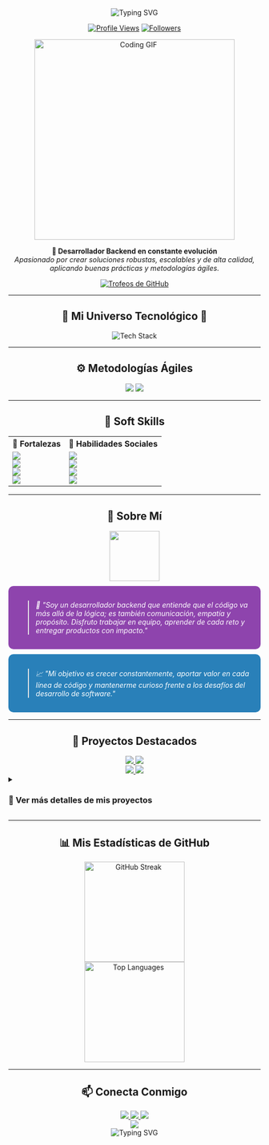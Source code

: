 <div align="center">
  <img src="https://readme-typing-svg.herokuapp.com?font=Fira+Code&weight=700&size=40&pause=1000&color=8E44AD&center=true&vCenter=true&random=false&width=600&height=100&lines=%C2%A1Hola!+%F0%9F%91%8B;Soy+Daniel+Rodr%C3%ADguez;Desarrollador+Backend;Creador+de+Soluciones" alt="Typing SVG" />
  
  <a href="https://github.com/Danro19"><img src="https://komarev.com/ghpvc/?username=Danro19&style=for-the-badge&color=blueviolet" alt="Profile Views"></a>
  <a href="https://github.com/Danro19?tab=followers"><img src="https://img.shields.io/github/followers/Danro19?style=for-the-badge&color=blueviolet" alt="Followers"></a>
</div>

<div align="center">
  <img src="https://media.giphy.com/media/v1.Y2lkPTc5MGI3NjExNzZiMzIxZmE1ZDM4ZDM0ZWJjNzQ3MzFkZDFkMzM5OTRkZDI5YzFmYiZlcD12MV9pbnRlcm5hbF9naWZzX2dpZklkJmN0PWc/qgQUggAC3Pfv687qPC/giphy.gif" width="400px" alt="Coding GIF">
</div>

<p align="center">
  <strong>🚀 Desarrollador Backend en constante evolución</strong><br>
  <em>Apasionado por crear soluciones robustas, escalables y de alta calidad, aplicando buenas prácticas y metodologías ágiles.</em>
</p>

<div align="center">
  <a href="https://github.com/ryo-ma/github-profile-trophy">
    <img src="https://github-profile-trophy.vercel.app/?username=Danro19&theme=discord&no-frame=true&row=1&column=7&margin-w=15" alt="Trofeos de GitHub" />
  </a>
</div>

---

<h2 align="center">👾 Mi Universo Tecnológico 👾</h2>

<div align="center">
  <img src="https://skillicons.dev/icons?i=python,javascript,mysql,java,html,css,tailwind,git,github,vscode" alt="Tech Stack" />
</div>



---

<h2 align="center">⚙️ Metodologías Ágiles</h2>

<p align="center">
  <img src="https://img.shields.io/badge/Scrum-2C2C2C?style=for-the-badge&logoColor=white&color=6DB33F"/>
  <img src="https://img.shields.io/badge/Kanban-2C2C2C?style=for-the-badge&logoColor=white&color=2584FF"/>
</p>

---

<h2 align="center">🌟 Soft Skills</h2>

<div align="center">
  <table>
    <tr>
      <th>💪 Fortalezas</th>
      <th>💬 Habilidades Sociales</th>
    </tr>
    <tr>
      <td>
        <img src="https://img.shields.io/badge/Liderazgo-8E44AD?style=for-the-badge&logoColor=white"/> <br>
        <img src="https://img.shields.io/badge/Adaptabilidad-3498DB?style=for-the-badge&logoColor=white"/> <br>
        <img src="https://img.shields.io/badge/Resiliencia-2ECC71?style=for-the-badge&logoColor=white"/> <br>
        <img src="https://img.shields.io/badge/Pensamiento_Creativo-F39C12?style=for-the-badge&logoColor=white"/>
      </td>
      <td>
        <img src="https://img.shields.io/badge/Comunicación_Asertiva-E74C3C?style=for-the-badge&logoColor=white"/> <br>
        <img src="https://img.shields.io/badge/Empatía-9B59B6?style=for-the-badge&logoColor=white"/> <br>
        <img src="https://img.shields.io/badge/Trabajo_bajo_presión-1ABC9C?style=for-the-badge&logoColor=white"/> <br>
        <img src="https://img.shields.io/badge/Colaboración-F1C40F?style=for-the-badge&logoColor=white"/>
      </td>
    </tr>
  </table>
</div>

---

<h2 align="center">🧩 Sobre Mí</h2>

<div align="center">
  <img src="https://media.giphy.com/media/v1.Y2lkPTc5MGI3NjExMzZkMzRkMzE0ZDRkMzE0ZDM0ZDM0ZDM0ZDM0ZDM0ZDM0ZDM0ZDM0ZCZlcD12MV9pbnRlcm5hbF9naWZzX2dpZklkJmN0PWc/M9gbBd9nbDrOTu1Mqx/giphy.gif" width="100">
</div>

<div style="background-color: #8e44ad; padding: 15px; border-radius: 10px; margin: 10px 0;">
  <blockquote style="color: white; font-style: italic;">
    <p>💬 <em>"Soy un desarrollador backend que entiende que el código va más allá de la lógica; es también comunicación, empatía y propósito. Disfruto trabajar en equipo, aprender de cada reto y entregar productos con impacto."</em></p>
  </blockquote>
</div>

<div style="background-color: #2980b9; padding: 15px; border-radius: 10px; margin: 10px 0;">
  <blockquote style="color: white; font-style: italic;">
    <p>📈 <em>"Mi objetivo es crecer constantemente, aportar valor en cada línea de código y mantenerme curioso frente a los desafíos del desarrollo de software."</em></p>
  </blockquote>
</div>

---

<h2 align="center">🚀 Proyectos Destacados</h2>

<div align="center">
  <a href="https://github.com/Danro19/HOTEL-CARMEN">
    <img src="https://github-readme-stats.vercel.app/api/pin/?username=Danro19&repo=HOTEL-CARMEN&theme=midnight-purple" />
  </a>
  <a href="https://github.com/Danro19/Sistema-gestion-asistencia-academica">
    <img src="https://github-readme-stats.vercel.app/api/pin/?username=Danro19&repo=Sistema-gestion-asistencia-academica&theme=midnight-purple" />
  </a>
</div>

<div align="center">
  <a href="https://github.com/Danro19/Los_Ambientalistas">
    <img src="https://github-readme-stats.vercel.app/api/pin/?username=Danro19&repo=Los_Ambientalistas&theme=midnight-purple" />
  </a>
  <a href="https://github.com/Danro19/Captura-Emociones-PlanificadordeBodas">
    <img src="https://github-readme-stats.vercel.app/api/pin/?username=Danro19&repo=Captura-Emociones-PlanificadordeBodas&theme=midnight-purple" />
  </a>
</div>

<details>
  <summary><h3>📂 Ver más detalles de mis proyectos</h3></summary>
  
  <table>
    <tr>
      <th>Proyecto</th>
      <th>Descripción</th>
      <th>Tecnologías</th>
    </tr>
    <tr>
      <td><a href="https://github.com/Danro19/HOTEL-CARMEN">HOTEL-CARMEN</a></td>
      <td>Sitio web completo para un hotel de lujo en Islas del Rosario. Diseño y backend funcional.</td>
      <td>
        <img src="https://img.shields.io/badge/HTML5-E34F26?style=flat-square&logo=html5&logoColor=white"/>
        <img src="https://img.shields.io/badge/CSS3-1572B6?style=flat-square&logo=css3&logoColor=white"/>
        <img src="https://img.shields.io/badge/JavaScript-F7DF1E?style=flat-square&logo=javascript&logoColor=black"/>
      </td>
    </tr>
    <tr>
      <td><a href="https://github.com/Danro19/Sistema-gestion-asistencia-academica">Sistema de Gestion asistencia Academica ACME.</a></td>
      <td>SISGESA es un sistema de gestión de asistencia académica desarrollado para ACME Education, una institución educativa dedicada a la formación técnica y profesional.</td>
      <td>
        <img src="https://img.shields.io/badge/Python-3776AB?style=flat-square&logo=python&logoColor=white"/>
        <img src="https://img.shields.io/badge/MySQL-4479A1?style=flat-square&logo=mysql&logoColor=white"/>
      </td>
    </tr>
    <tr>
      <td><a href="https://github.com/Danro19/Los_Ambientalistas">Los Ambientalistas</a></td>
      <td>El proyecto "los Ambientalistas" se creo con el fin de poder administrar los parques naturales, sus áreas y las especies que habitan en ellas, se pretende facilitar el seguimiento y el control de los parques naturales, su biodiversidad, personal asignado, proyectos y la gestión de los visitantes</td>
      <td>
        <img src="https://img.shields.io/badge/Python-3776AB?style=flat-square&logo=python&logoColor=white"/>
        <img src="https://img.shields.io/badge/REST_API-FF5733?style=flat-square"/>
      </td>
    </tr>
    <tr>
      <td><a href="https://github.com/Danro19/Captura-Emociones-PlanificadordeBodas">Captura Emociones / Planificador de bodas</a></td>
      <td>Landing Page para un sitio Web de planificación de bodas.</td>
      <td>
        <img src="https://img.shields.io/badge/HTML5-E34F26?style=flat-square&logo=html5&logoColor=white"/>
        <img src="https://img.shields.io/badge/CSS3-1572B6?style=flat-square&logo=css3&logoColor=white"/>
        <img src="https://img.shields.io/badge/JavaScript-F7DF1E?style=flat-square&logo=javascript&logoColor=black"/>
      </td>
    </tr>
  </table>
</details>

---

<h2 align="center">📊 Mis Estadísticas de GitHub</h2>

<div align="center">

  <img src="https://github-readme-streak-stats.herokuapp.com/?user=Danro19&theme=radical&hide_border=true&background=0D1117" alt="GitHub Streak" height="200"/>
</div>

<div align="center">
  <img src="https://github-readme-stats.vercel.app/api/top-langs/?username=Danro19&layout=compact&theme=radical&hide_border=true&bg_color=0D1117" alt="Top Languages" height="200"/>
</div>



---

<h2 align="center">📫 Conecta Conmigo</h2>

<div align="center">
  <a href="mailto:danrodri1911@gmail.com">
    <img src="https://img.shields.io/badge/Gmail-D14836?style=for-the-badge&logo=gmail&logoColor=white"/>
  </a>
  <a href="https://www.linkedin.com/in/daniel-rodriguez-895437320" target="_blank">
    <img src="https://img.shields.io/badge/LinkedIn-0077B5?style=for-the-badge&logo=linkedin&logoColor=white"/>
  </a>
  <a href="https://github.com/Danro19" target="_blank">
    <img src="https://img.shields.io/badge/GitHub-100000?style=for-the-badge&logo=github&logoColor=white"/>
  </a>
</div>

<div align="center">
  <img src="https://capsule-render.vercel.app/api?type=waving&color=gradient&height=100&section=footer&animation=twinkling"/>
</div>

<div align="center">
  <img src="https://readme-typing-svg.herokuapp.com?font=Fira+Code&weight=500&size=24&pause=1000&color=8E44AD&center=true&vCenter=true&random=false&width=600&height=100&lines=No+se+trata+solo+de+programar;Se+trata+de+transformar+ideas;en+soluciones+que+inspiren" alt="Typing SVG" />
</div>
